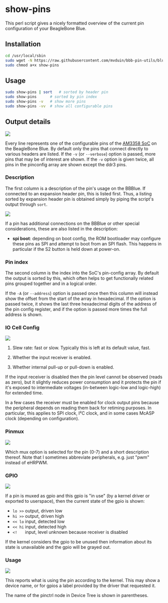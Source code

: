 # show-pins

This perl script gives a nicely formatted overview of the current pin configuration of your BeagleBone Blue.

## Installation

```bash
cd /usr/local/sbin
sudo wget -N https://raw.githubusercontent.com/mvduin/bbb-pin-utils/blue/show-pins
sudo chmod a+x show-pins
```

## Usage

```bash
sudo show-pins | sort	# sorted by header pin
sudo show-pins		# sorted by pin index
sudo show-pins -v	# show more pins
sudo show-pins -vv	# show all configurable pins
```

## Output details

![](/doc/images/show-pins.png)

Every line represents one of the configurable pins of the [AM3358 SoC](http://www.ti.com/product/am3358) on the BeagleBone Blue. By default only the pins that connect directly to various headers are listed. If the `-v` (or `--verbose`) option is passed, more pins that may be of interest are shown. If the `-v` option is given twice, all pins in the pinconfig array are shown except the ddr3 pins.

### Description

The first column is a description of the pin's usage on the BBBlue.  If connected to an expansion header pin, this is listed first.  Thus, a listing sorted by expansion header pin is obtained simply by piping the script's output through `sort`.

![](/doc/images/show-pins-sorted.png)

If a pin has additional connections on the BBBlue or other special considerations, these are also listed in the description:
* **spi boot**: depending on boot config, the ROM bootloader may configure these pins as SPI and attempt to boot from an SPI flash. This happens in particular if the S2 button is held down at power-on.

### Pin index

The second column is the index into the SoC's pin-config array. By default the output is sorted by this, which often helps to get functionally related pins grouped together and in a logical order.

If the `-A` (or `--address`) option is passed once then this column will instead show the offset from the start of the array in hexadecimal.  If the option is passed twice, it shows the last three hexadecimal digits of the address of the pin config register, and if the option is passed more times the full address is shown.

### IO Cell Config

![](/doc/images/io-cell-config.png)

1. Slew rate: fast or slow. Typically this is left at its default value, fast.

2. Whether the input receiver is enabled.

3. Whether internal pull-up or pull-down is enabled.

If the input receiver is disabled then the pin level cannot be observed (reads as zero), but it slightly reduces power consumption and it protects the pin if it's exposed to intermediate voltages (in-between logic-low and logic-high) for extended time.

In a few cases the receiver must be enabled for clock output pins because the peripheral depends on reading them back for retiming purposes. In particular, this applies to SPI clock, I²C clock, and in some cases McASP clock (depending on configuration).

### Pinmux

![](/doc/images/pinmux.png)

Which mux option is selected for the pin (0-7) and a short description thereof. Note that I sometimes abbreviate peripherals, e.g. just "pwm" instead of eHRPWM.

### GPIO

![](/doc/images/gpio.png)

If a pin is muxed as gpio and this gpio is "in use" (by a kernel driver or exported to userspace), then the current state of the gpio is shown:

- `lo >>`  output, driven low
- `hi >>`  output, driven high
- `<< lo`  input, detected low
- `<< hi`  input, detected high
- `<!   `  input, level unknown because receiver is disabled

If the kernel considers the gpio to be unused then information about its state is unavailable and the gpio will be grayed out.

### Usage

![](/doc/images/kernel.png)

This reports what is using the pin according to the kernel. This may show a device name, or for gpios a label provided by the driver that requested it.

The name of the pinctrl node in Device Tree is shown in parentheses.
